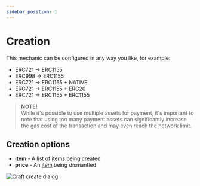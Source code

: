 ```yaml
---
sidebar_position: 1
---
```


# Creation

This mechanic can be configured in any way you like, for example:

- ERC721 -> ERC1155
- ERC998 -> ERC1155
- ERC721 -> ERC1155 + NATIVE
- ERC721 -> ERC1155 + ERC20
- ERC721 -> ERC1155 + ERC1155

> **NOTE!** <br/>
> While it's possible to use multiple assets for payment, it's important
to note that using too many payment assets can significantly increase the gas cost of the transaction and may even reach
the network limit.

## Creation options

- **item** - A list of [items](/admin/miscellaneous/asset/) being created
- **price** - An [item](/admin/miscellaneous/asset/) being dismantled

![Craft create dialog](/img/admin/mechanics-simple/recipes/dismantle/dismantle_create_dialog.png)

